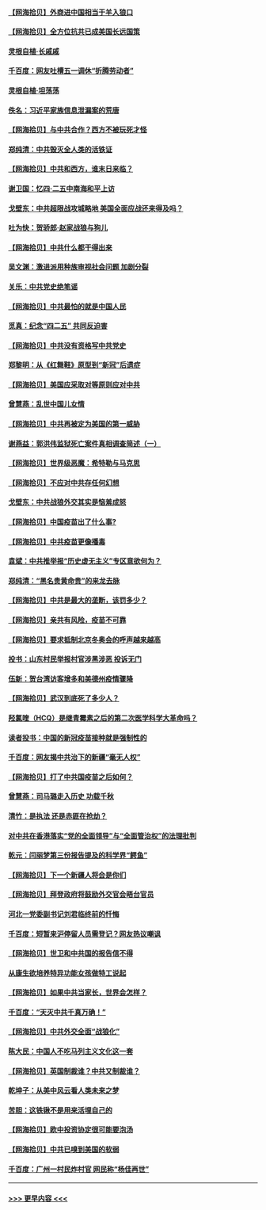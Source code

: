 #### [【网海拾贝】外商进中国相当于羊入狼口](../pages/nsc993/n12908274.md?t=04280502) 
#### [【网海拾贝】全方位抗共已成美国长远国策](../pages/nsc993/n12906878.md?t=04280502) 
#### [灵根自植‧长戚戚](../pages/nsc993/n12905585.md?t=04280502) 
#### [千百度：网友吐槽五一调休“折腾劳动者”](../pages/nsc993/n12905934.md?t=04280502) 
#### [灵根自植‧坦荡荡](../pages/nsc993/n12905562.md?t=04280502) 
#### [佚名：习近平家族信息泄漏案的荒唐](../pages/nsc993/n12904705.md?t=04280502) 
#### [【网海拾贝】与中共合作？西方不被玩死才怪](../pages/nsc993/n12903873.md?t=04280502) 
#### [郑纯清：中共毁灭全人类的活铁证](../pages/nsc993/n12903785.md?t=04280502) 
#### [【网海拾贝】中共和西方，谁末日来临？](../pages/nsc993/n12903482.md?t=04280502) 
#### [谢卫国：忆四‧二五中南海和平上访](../pages/nsc993/n12902192.md?t=04280502) 
#### [戈壁东：中共超限战攻城略地 美国全面应战还来得及吗？](../pages/nsc993/n12902297.md?t=04280502) 
#### [吐为快：贺骄郎‧赵家战狼与狗儿](../pages/nsc993/n12902280.md?t=04280502) 
#### [【网海拾贝】中共什么都干得出来](../pages/nsc993/n12897500.md?t=04280502) 
#### [吴文渊：激进派用种族审视社会问题 加剧分裂](../pages/nsc993/n12893881.md?t=04280502) 
#### [关乐：中共党史绝笔谣](../pages/nsc993/n12897270.md?t=04280502) 
#### [【网海拾贝】中共最怕的就是中国人民](../pages/nsc993/n12894705.md?t=04280502) 
#### [觅真：纪念“四二五” 共同反迫害](../pages/nsc993/n12894553.md?t=04280502) 
#### [【网海拾贝】中共没有资格写中共党史](../pages/nsc993/n12892231.md?t=04280502) 
#### [郑黎明：从《红舞鞋》原型到“新冠”后遗症](../pages/nsc993/n12890469.md?t=04280502) 
#### [【网海拾贝】美国应采取对等原则应对中共](../pages/nsc993/n12889176.md?t=04280502) 
#### [曾慧燕：乱世中国儿女情](../pages/nsc993/n12887931.md?t=04280502) 
#### [【网海拾贝】中共再被定为美国的第一威胁](../pages/nsc993/n12887580.md?t=04280502) 
#### [谢燕益：郭洪伟监狱死亡案件真相调查简述（一）](../pages/nsc993/n12885648.md?t=04280502) 
#### [【网海拾贝】世界级恶魔：希特勒与马克思](../pages/nsc993/n12884062.md?t=04280502) 
#### [【网海拾贝】不应对中共存任何幻想](../pages/nsc993/n12881460.md?t=04280502) 
#### [戈壁东：中共战狼外交其实是恼羞成怒](../pages/nsc993/n12880392.md?t=04280502) 
#### [【网海拾贝】中国疫苗出了什么事?](../pages/nsc993/n12879124.md?t=04280502) 
#### [【网海拾贝】中共疫苗更像播毒](../pages/nsc993/n12876631.md?t=04280502) 
#### [袁斌：中共推举报“历史虚无主义”专区意欲何为？](../pages/nsc993/n12876530.md?t=04280502) 
#### [郑纯清：“黑名贵黄命贵”的来龙去脉](../pages/nsc993/n12875589.md?t=04280502) 
#### [【网海拾贝】中共是最大的垄断，该罚多少？](../pages/nsc993/n12874006.md?t=04280502) 
#### [【网海拾贝】亲共有风险，疫苗不可靠](../pages/nsc993/n12872224.md?t=04280502) 
#### [【网海拾贝】要求抵制北京冬奥会的呼声越来越高](../pages/nsc993/n12868962.md?t=04280502) 
#### [投书：山东村民举报村官涉黑涉恶 投诉无门](../pages/nsc993/n12869726.md?t=04280502) 
#### [伍新：贺台湾访客增多和美德州疫情骤降](../pages/nsc993/n12865651.md?t=04280502) 
#### [【网海拾贝】武汉到底死了多少人？](../pages/nsc993/n12863707.md?t=04280502) 
#### [羟氯喹（HCQ）是继青霉素之后的第二次医学科学大革命吗？](../pages/nsc993/n12638564.md?t=04280502) 
#### [读者投书：中国的新冠疫苗接种就是强制性的](../pages/nsc993/n12859932.md?t=04280502) 
#### [千百度：网友揭中共治下的新疆“毫无人权”](../pages/nsc993/n12858385.md?t=04280502) 
#### [【网海拾贝】打了中共国疫苗之后如何？](../pages/nsc993/n12857866.md?t=04280502) 
#### [曾慧燕：司马璐走入历史 功载千秋](../pages/nsc993/n12856996.md?t=04280502) 
#### [清竹：是执法 还是赤匪在抢劫？](../pages/nsc993/n12856952.md?t=04280502) 
#### [对中共在香港落实“党的全面领导”与“全面管治权”的法理批判](../pages/nsc993/n12856929.md?t=04280502) 
#### [乾元：闫丽梦第三份报告提及的科学界“鳄鱼”](../pages/nsc993/n12855985.md?t=04280502) 
#### [【网海拾贝】下一个新疆人将会是你们](../pages/nsc993/n12855864.md?t=04280502) 
#### [【网海拾贝】拜登政府将鼓励外交官会晤台官员](../pages/nsc993/n12853615.md?t=04280502) 
#### [河北一党委副书记刘君临终前的忏悔](../pages/nsc993/n12849420.md?t=04280502) 
#### [千百度：短暂来沪停留人员需登记？网友热议嘲讽](../pages/nsc993/n12853497.md?t=04280502) 
#### [【网海拾贝】世卫和中共国的报告信不得](../pages/nsc993/n12850902.md?t=04280502) 
#### [从康生欲培养特异功能女孩做特工说起](../pages/nsc993/n12849289.md?t=04280502) 
#### [【网海拾贝】如果中共当家长，世界会怎样？](../pages/nsc993/n12848436.md?t=04280502) 
#### [千百度：“天灭中共千真万确！”](../pages/nsc993/n12845659.md?t=04280502) 
#### [【网海拾贝】中共外交全面“战狼化”](../pages/nsc993/n12845607.md?t=04280502) 
#### [陈大民：中国人不吃马列主义文化这一套](../pages/nsc993/n12842496.md?t=04280502) 
#### [【网海拾贝】英国制裁谁？中共又制裁谁？](../pages/nsc993/n12840909.md?t=04280502) 
#### [乾坤子：从美中风云看人类未来之梦](../pages/nsc993/n12840590.md?t=04280502) 
#### [苦胆：这铁锹不是用来活埋自己的](../pages/nsc993/n12839512.md?t=04280502) 
#### [【网海拾贝】欧中投资协定很可能要泡汤](../pages/nsc993/n12835122.md?t=04280502) 
#### [【网海拾贝】中共已嗅到美国的软弱](../pages/nsc993/n12832411.md?t=04280502) 
#### [千百度：广州一村民炸村官 网民称“杨佳再世”](../pages/nsc993/n12832380.md?t=04280502) 

----
#### [ >>> 更早内容 <<< ](../indexes/nsc993-earlier.md)
